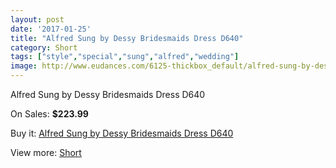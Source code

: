 ```yaml
---
layout: post
date: '2017-01-25'
title: "Alfred Sung by Dessy Bridesmaids Dress D640"
category: Short
tags: ["style","special","sung","alfred","wedding"]
image: http://www.eudances.com/6125-thickbox_default/alfred-sung-by-dessy-bridesmaids-dress-d640.jpg
---
```

Alfred Sung by Dessy Bridesmaids Dress D640

On Sales: **$223.99**
<a href="https://www.eudances.com/en/short/2187-alfred-sung-by-dessy-bridesmaids-dress-d640.html"><amp-img layout="responsive" width="600" height="600" src="//www.eudances.com/6125-thickbox_default/alfred-sung-by-dessy-bridesmaids-dress-d640.jpg" alt="Alfred Sung by Dessy Bridesmaids Dress D640 0" /></a>
<a href="https://www.eudances.com/en/short/2187-alfred-sung-by-dessy-bridesmaids-dress-d640.html"><amp-img layout="responsive" width="600" height="600" src="//www.eudances.com/6126-thickbox_default/alfred-sung-by-dessy-bridesmaids-dress-d640.jpg" alt="Alfred Sung by Dessy Bridesmaids Dress D640 1" /></a>

Buy it: [Alfred Sung by Dessy Bridesmaids Dress D640](https://www.eudances.com/en/short/2187-alfred-sung-by-dessy-bridesmaids-dress-d640.html "Alfred Sung by Dessy Bridesmaids Dress D640")

View more: [Short](https://www.eudances.com/en/25-short "Short")